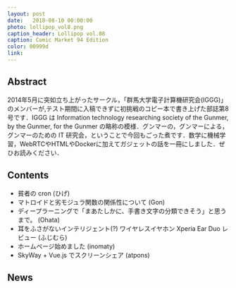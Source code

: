 ```yaml
---
layout: post
date:   2018-08-10 00:00:00
photo: lollipop_vol8.png
caption_header: Lollipop vol.08
caption: Comic Market 94 Edition
color: 00999d
link:
---
```


## Abstract

2014年5月に突如立ち上がったサークル，「群馬大学電子計算機研究会(IGGG)」のメンバーが,テスト期間に入稿できずに初挑戦のコピー本で書き上げた部誌第8号です．IGGG は Information technology researching society of the Gunmer, by the Gunmer, for the Gunmer の略称の模様．グンマーの，グンマーによる，グンマーのための IT 研究会，ということで今回もごった煮です．数学に機械学習，WebRTCやHTMLやDockerに加えてガジェットの話を一冊にしました．ぜひお読みください．

## Contents

- 貧者の cron (ひげ)
- マトロイドと劣モジュラ関数の関係性について (Gon)
- ディープラーニングで「まあたしかに、手書き文字の分類できそう」と思うまで。 (Ohata)
- 耳をふさがないインテリジェント(?) ワイヤレスイヤホン Xperia Ear Duo レビュー (ふじむら)
- ホームページ始めました (inomaty)
- SkyWay + Vue.js でスクリーンシェア (atpons)

## News

